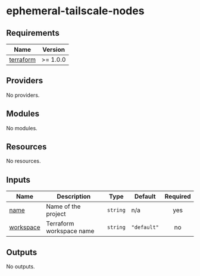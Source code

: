 # ephemeral-tailscale-nodes

<!-- BEGIN_TF_DOCS -->
## Requirements

| Name | Version |
|------|---------|
| <a name="requirement_terraform"></a> [terraform](#requirement\_terraform) | >= 1.0.0 |

## Providers

No providers.

## Modules

No modules.

## Resources

No resources.

## Inputs

| Name | Description | Type | Default | Required |
|------|-------------|------|---------|:--------:|
| <a name="input_name"></a> [name](#input\_name) | Name of the project | `string` | n/a | yes |
| <a name="input_workspace"></a> [workspace](#input\_workspace) | Terraform workspace name | `string` | `"default"` | no |

## Outputs

No outputs.
<!-- END_TF_DOCS -->
